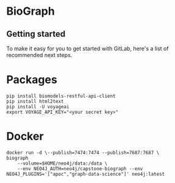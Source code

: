 # BioGraph



## Getting started

To make it easy for you to get started with GitLab, here's a list of recommended next steps.


# Packages

```shell
pip install biomodels-restful-api-client
pip install html2text
pip install -U voyageai
export VOYAGE_API_KEY="<your secret key>"
```

# Docker
```shell
docker run -d \--publish=7474:7474 --publish=7687:7687 \                                                          biograph
    --volume=$HOME/neo4j/data:/data \
    --env NEO4J_AUTH=neo4j/capstone-biograph --env NEO4J_PLUGINS='["apoc","graph-data-science"]' neo4j:latest
```
